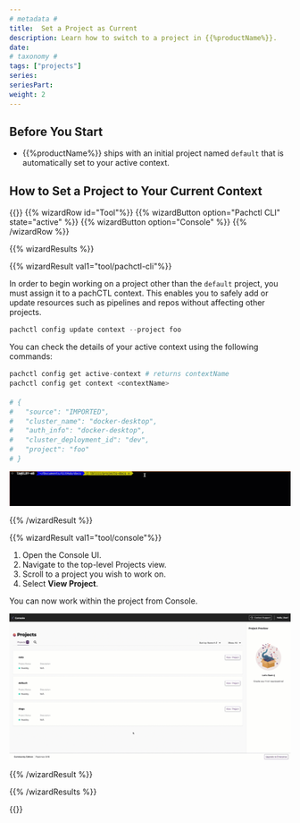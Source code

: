 ```yaml
---
# metadata # 
title:  Set a Project as Current
description: Learn how to switch to a project in {{%productName%}}.
date: 
# taxonomy #
tags: ["projects"]
series:
seriesPart:
weight: 2
---
```


## Before You Start 

- {{%productName%}} ships with an initial project named `default` that is automatically set to your active context.

## How to Set a Project to Your Current Context

{{<stack type="wizard">}}
{{% wizardRow id="Tool"%}}
{{% wizardButton option="Pachctl CLI" state="active" %}}
{{% wizardButton option="Console" %}}
{{% /wizardRow %}}

{{% wizardResults  %}}

{{% wizardResult val1="tool/pachctl-cli"%}}

In order to begin working on a project other than the `default` project, you must assign it to a pachCTL context. This enables you to safely add or update resources such as pipelines and repos without affecting other projects.


```s
pachctl config update context --project foo
```

You can check the details of your active context using the following commands:

 ```s
 pachctl config get active-context # returns contextName
 pachctl config get context <contextName>

# {
#   "source": "IMPORTED",
#   "cluster_name": "docker-desktop",
#   "auth_info": "docker-desktop",
#   "cluster_deployment_id": "dev",
#   "project": "foo"
# }
```

![switch active project](/images/projects/projects-switch-active.gif)

{{% /wizardResult %}}

{{% wizardResult val1="tool/console"%}}

1. Open the Console UI.
2. Navigate to the top-level Projects view. 
3. Scroll to a project you wish to work on.
4. Select **View Project**. 

You can now work within the project from Console.

![switch active project](/images/projects/projects-console-switch.gif)

{{% /wizardResult %}}

{{% /wizardResults  %}}

{{</stack>}}